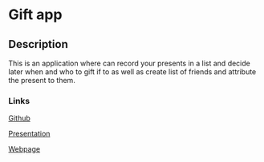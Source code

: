 # Gift app

## Description

This is an application where can record your presents in a list and decide later when and who to gift if to as well as create list of friends and attribute the present to them.


### Links
[Github](https://github.com/ironhack-project-present/ironhack-project-present)

[Presentation](https://docs.google.com/presentation/d/1qW-OoCthAX57fifnVdV1uUkc1ZZ2aM6-nhz28XJaAdQ/edit#slide=id.p)


[Webpage](https://gift-app.cyclic.app/)
